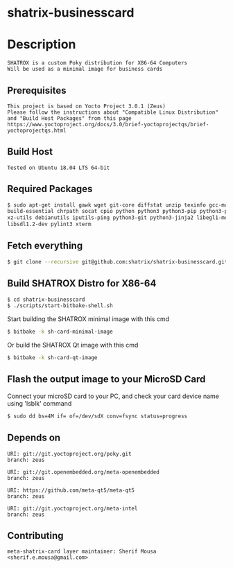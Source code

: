 # shatrix-businesscard

# Description
    SHATROX is a custom Poky distribution for X86-64 Computers
    Will be used as a minimal image for business cards

## Prerequisites
    This project is based on Yocto Project 3.0.1 (Zeus)
    Please follow the instructions about "Compatible Linux Distribution" and "Build Host Packages" from this page
    https://www.yoctoproject.org/docs/3.0/brief-yoctoprojectqs/brief-yoctoprojectqs.html

## Build Host
    Tested on Ubuntu 18.04 LTS 64-bit

## Required Packages
```bash
$ sudo apt-get install gawk wget git-core diffstat unzip texinfo gcc-multilib \
build-essential chrpath socat cpio python python3 python3-pip python3-pexpect \
xz-utils debianutils iputils-ping python3-git python3-jinja2 libegl1-mesa \
libsdl1.2-dev pylint3 xterm
```

## Fetch everything
```bash
$ git clone --recursive git@github.com:shatrix/shatrix-businesscard.git
```

## Build SHATROX Distro for X86-64
```bash
$ cd shatrix-businesscard
$ ./scripts/start-bitbake-shell.sh
```
Start building the SHATROX minimal image with this cmd
```bash
$ bitbake -k sh-card-minimal-image
```
Or build the SHATROX Qt image with this cmd
```bash
$ bitbake -k sh-card-qt-image
```

## Flash the output image to your MicroSD Card
Connect your microSD card to your PC, and check your card device name using 'lsblk' command
```bash
$ sudo dd bs=4M if= of=/dev/sdX conv=fsync status=progress
```

## Depends on
    URI: git://git.yoctoproject.org/poky.git
    branch: zeus

    URI: git://git.openembedded.org/meta-openembedded
    branch: zeus

    URI: https://github.com/meta-qt5/meta-qt5
    branch: zeus

    URI: git://git.yoctoproject.org/meta-intel
    branch: zeus


## Contributing
    meta-shatrix-card layer maintainer: Sherif Mousa <sherif.e.mousa@gmail.com>

